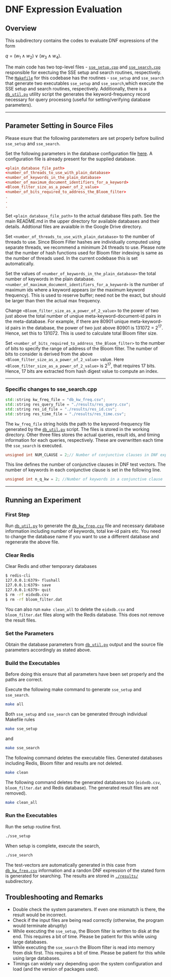 # DNF Expression Evaluation
## Overview

This subdirectory contains the codes to evaluate DNF expressions of the form

$q = (w_1\land w_2)\lor(w_3\land w_4)$.

The main code has two top-level files - [`sse_setup.cpp`](./sse_setup.cpp) and [`sse_search.cpp`](./sse_search.cpp) responsible for exectuing the SSE setup and search routines, respectively. The [`Makefile`](./Makefile) for this codebase has the routines - `sse_setup` and `sse_search` that generate two executables `sse_setup` and `sse_search`,which execute the SSE setup and search routines, respectively. Additionally, there is a [`db_util.py`](./db_util.py) utility script the generates the keyword-frequency record necessary for query processng (useful for setting/verifying database parameters).

---

## Parameter Setting in Source Files

Please esure that the following paratemeters are set properly before builind `sse_setup` and `sse_search`.

Set the following parameters in the database configuration file [here](../configuration/). A configuration file is already present for the supplied database.

```conf
<plain_database_file_path>
<number_of_threads_to_use_with_plain_database>
<number_of_keywords_in_the_plain_database>
<number_of_maximum_document_identifiers_for_a_keyword>
<Bloom_filter_size_as_a_power_of_2_value>
<number_of_bits_required_to_address_the_Bloom_filter>
.
.
.
```

Set `<plain_database_file_path>` to the actual database files path. See the main README.md in the upper directory for available databases and their details. Addtional files are avaialble in the Google Drive directory.

Set `<number_of_threads_to_use_with_plain_database>` to the number of threads to use. Since Bloom Filter hashes are individually computed using separate threads, we recommend a minimum 24 threads to use. Please note that the number of hash functions used for Bloom filter indexing is same as the number of threads used. In the current codebase this is set automatically.

Set the values of `<number_of_keywords_in_the_plain_database>` the total number of keywords in the plain database. `<number_of_maximum_document_identifiers_for_a_keyword>` is the number of maximum ids where a keyword appears (or the maximum keyword frequency). This is used to reserve buffer; need not be the exact, but should be larger than then the actual max frequency.

Change `<Bloom_filter_size_as_a_power_of_2_value>` to the power of two just above the total number of unqiue meta-keyword-document-id pairs in the meta-database. For example, if there are 80901 unique meta-keyword-id pairs in the database, the power of two just above 80901 is 131072 = $2^{17}$. Hence, set this to 131072. This is used to calculate total Bloom filter size.

Set `<number_of_bits_required_to_address_the_Bloom_filter>` to the number of bits to specify the range of address of the Bloom filter. The number of bits to consider is derived from the above `<Bloom_filter_size_as_a_power_of_2_value>` value. Here `<Bloom_filter_size_as_a_power_of_2_value>` is $2^{17}$, that requires 17 bits. Hence, 17 bits are extracted from hash digest value to compute an index.

---
### Specific changes to **sse_search.cpp**

```C++
std::string kw_freq_file = "db_kw_freq.csv";
std::string res_query_file = "./results/res_query.csv";
std::string res_id_file = "./results/res_id.csv";
std::string res_time_file = "./results/res_time.csv";
```

The `kw_freq_file` string holds the path to the keyword-frequency file generated by the [`db_util.py`](./db_util.py) script. The files is stored in the working directory. Other three files stores the actual queries, result ids, and timing information for each queries, respectively. These are overwritten each time the `sse_search` is executed.

```C++
unsigned int NUM_CLAUSE = 2;// Number of conjunctive clauses in DNF expression
```

This line defines the number of conjunctive clauses in DNF test vectors. The number of keywords in each conjunctive clause is set in the following line.

```C++
unsigned int n_q_kw = 2; //Number of keywords in a conjunctive clause
```

---

## Running an Experiment

### First Step

Run [`db_util.py`](./db_util.py) to generate the [`db_kw_freq.csv`](./db_kw_freq.csv) file and necessary database information including number of keywords, total kw-id pairs etc. You need to change the database name if you want to use a different database and regenerate the above file.

### Clear Redis

Clear Redis and other temporary databases

```bash
$ redis-cli
127.0.0.1:6379> flushall
127.0.0.1:6379> save
127.0.0.1:6379> quit
$ rm -rf eidxdb.csv
$ rm -rf bloom_filter.dat
```

You can also run `make clean_all` to delete the `eidxdb.csv` and `bloom_filter.dat` files along with the Redis database. This does not remove the result files.

### Set the Parameters

Obtain the database parameters from [`db_util.py`](./db_util.py) output and the source file parameters accordingly as stated above.

### Build the Executables

Before doing this ensure that all parameters have been set properly and the paths are correct.

Execute the following make command to generate `sse_setup` and `sse_search`.

```bash
make all
```

Both `sse_setup` and `sse_search` can be generated through individual Makefile rules

```bash
make sse_setup
```

and 

```bash
make sse_search
```

The following command deletes the executable files. Generated databases including Redis, Bloom filter and results are not deleted.

```bash
make clean 
```

The following command deletes the generated databases too (`eidxdb.csv`, `bloom_filter.dat` and Redis database). The generated result files are not removed).

```bash
make clean_all
```

### Run the Executables

Run the setup routine first.

```bash
./sse_setup
```

When setup is complete, execute the search,

```bash
./sse_search
```

The test-vectors are automatically generated in this case from [`db_kw_freq.csv`](./db_kw_freq.csv) information and a randon DNF expression of the stated form is generated for searching. The results are stored in [`./results/`](./results/) subdirectory.

## Troubleshooting and Remarks

- Double check the system parameters. If even one mismatch is there, the result would be incorrect.
- Check if the input files are being read correctly (otherwise, the program would terminate abruptly)
- While executing the `sse_setup`, the Bloom filter is written to disk at the end. This requires a bit of time. Please be patient for this while using large databases.
- While executing the `sse_search` the Bloom filter is read into memory from disk first. This requires a bit of time. Please be patient for this while using large databases.
- Timings can widely vary depending upon the system configuration and load (and the version of packages used).